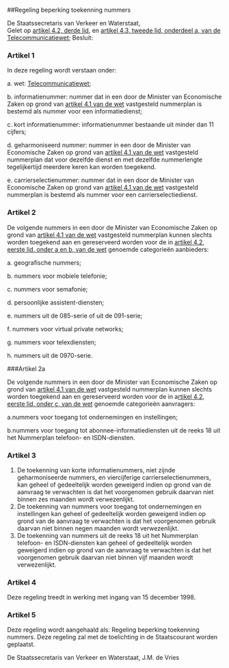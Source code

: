 <meta http-equiv='Content-Type' content='text/html; charset=utf-8' />

##Regeling beperking toekenning nummers

De Staatssecretaris van Verkeer en Waterstaat,  
Gelet op [artikel 4.2, derde lid](../../../../../../wet/telecommunicatiewet/BWBR0009950/README.md), en [artikel 4.3, tweede lid, onderdeel a, van de Telecommunicatiewet](../../../../../../wet/telecommunicatiewet/BWBR0009950/README.md);
Besluit:   

### Artikel  1  

In deze regeling wordt verstaan onder: 

a.  wet: [Telecommunicatiewet](../../../../../../wet/telecommunicatiewet/BWBR0009950/README.md);  

b. informatienummer: nummer dat in een door de Minister van Economische Zaken op grond van [artikel 4.1 van de wet](../../../../../../wet/telecommunicatiewet/BWBR0009950/README.md) vastgesteld nummerplan is bestemd als nummer voor een informatiedienst;  

c.  kort informatienummer: informatienummer bestaande uit minder dan 11 cijfers;  

d.  geharmoniseerd nummer: nummer in een door de Minister van Economische Zaken op grond van [artikel 4.1 van de wet](../../../../../../wet/telecommunicatiewet/BWBR0009950/README.md) vastgesteld nummerplan dat voor dezelfde dienst en met dezelfde nummerlengte tegelijkertijd meerdere keren kan worden toegekend.   

e. carrierselectienummer: nummer dat in een door de Minister van Economische Zaken op grond van [artikel 4.1 van de wet](../../../../../../wet/telecommunicatiewet/BWBR0009950/README.md) vastgesteld nummerplan is bestemd als nummer voor een carrierselectiedienst.   

### Artikel  2  

De volgende nummers in een door de Minister van Economische Zaken op grond van [artikel 4.1 van de wet](../../../../../../wet/telecommunicatiewet/BWBR0009950/README.md) vastgesteld nummerplan kunnen slechts worden toegekend aan en gereserveerd worden voor de in [artikel 4.2, eerste lid, onder a en b, van de wet](../../../../../../wet/telecommunicatiewet/BWBR0009950/README.md) genoemde categorieën aanbieders: 

a. geografische nummers;  

b. nummers voor mobiele telefonie;  

c. nummers voor semafonie;  

d. persoonlijke assistent-diensten;  

e. nummers uit de 085-serie of uit de 091-serie;  

f. nummers voor virtual private networks;  

g. nummers voor telexdiensten;   

h. nummers uit de 0970-serie.  

###Artikel 2a 

De volgende nummers in een door de Minister van Economische Zaken op grond van [artikel 4.1 van de wet](../../../../../../wet/telecommunicatiewet/BWBR0009950/README.md) vastgesteld nummerplan kunnen slechts worden toegekend aan en gereserveerd worden voor de in a[rtikel 4.2, eerste lid, onder c, van de wet](../../../../../../wet/telecommunicatiewet/BWBR0009950/README.md) genoemde categorieën aanvragers: 

a.nummers voor toegang tot ondernemingen en instellingen;

b.nummers voor toegang tot abonnee-informatiediensten uit de reeks 18 uit het Nummerplan telefoon- en ISDN-diensten.

### Artikel  3  

1. De toekenning van korte informatienummers, niet zijnde geharmoniseerde nummers, en viercijferige carrierselectienummers, kan geheel of gedeeltelijk worden geweigerd indien op grond van de aanvraag te verwachten is dat het voorgenomen gebruik daarvan niet binnen zes maanden wordt verwezenlijkt.  
2. De toekenning van nummers voor toegang tot ondernemingen en instellingen kan geheel of gedeeltelijk worden geweigerd indien op grond van de aanvraag te verwachten is dat het voorgenomen gebruik daarvan niet binnen negen maanden wordt verwezenlijkt.
3.  De toekenning van nummers uit de reeks 18 uit het Nummerplan telefoon- en ISDN-diensten kan geheel of gedeeltelijk worden geweigerd indien op grond van de aanvraag te verwachten is dat het voorgenomen gebruik daarvan niet binnen vijf maanden wordt verwezenlijkt.

### Artikel  4  

Deze regeling treedt in werking met ingang van 15 december 1998.  

### Artikel  5  

Deze regeling wordt aangehaald als: Regeling beperking toekenning nummers. 
Deze regeling zal met de toelichting in de Staatscourant worden geplaatst.   

De 
Staatssecretaris van Verkeer en Waterstaat, 
J.M. de Vries    
